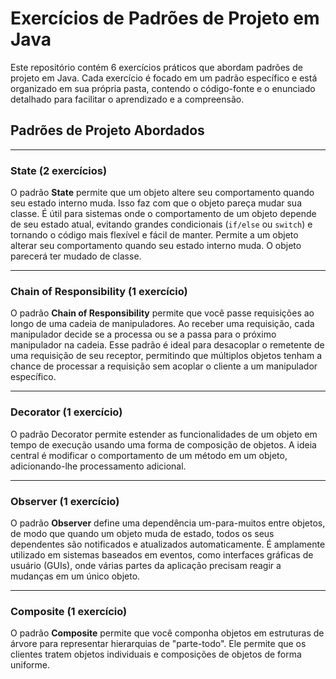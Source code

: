 # Exercícios de Padrões de Projeto em Java

Este repositório contém 6 exercícios práticos que abordam padrões de projeto em Java. Cada exercício é focado em um padrão específico e está organizado em sua própria pasta, contendo o código-fonte e o enunciado detalhado para facilitar o aprendizado e a compreensão.

## Padrões de Projeto Abordados

---

### **State (2 exercícios)**

O padrão **State** permite que um objeto altere seu comportamento quando seu estado interno muda. Isso faz com que o objeto pareça mudar sua classe. É útil para sistemas onde o comportamento de um objeto depende de seu estado atual, evitando grandes condicionais (`if/else` ou `switch`) e tornando o código mais flexível e fácil de manter. Permite a um objeto alterar seu comportamento quando seu estado interno muda. O objeto parecerá ter mudado de classe.

---

### **Chain of Responsibility (1 exercício)**

O padrão **Chain of Responsibility** permite que você passe requisições ao longo de uma cadeia de manipuladores. Ao receber uma requisição, cada manipulador decide se a processa ou se a passa para o próximo manipulador na cadeia. Esse padrão é ideal para desacoplar o remetente de uma requisição de seu receptor, permitindo que múltiplos objetos tenham a chance de processar a requisição sem acoplar o cliente a um manipulador específico.

---

### **Decorator (1 exercício)**

O padrão Decorator permite estender as funcionalidades de um objeto em tempo de execução usando uma forma de composição de objetos. A ideia central é modificar o comportamento de um método em um objeto, adicionando-lhe processamento adicional.

---

### **Observer (1 exercício)**

O padrão **Observer** define uma dependência um-para-muitos entre objetos, de modo que quando um objeto muda de estado, todos os seus dependentes são notificados e atualizados automaticamente. É amplamente utilizado em sistemas baseados em eventos, como interfaces gráficas de usuário (GUIs), onde várias partes da aplicação precisam reagir a mudanças em um único objeto.

---

### **Composite (1 exercício)**

O padrão **Composite** permite que você componha objetos em estruturas de árvore para representar hierarquias de "parte-todo". Ele permite que os clientes tratem objetos individuais e composições de objetos de forma uniforme. 
